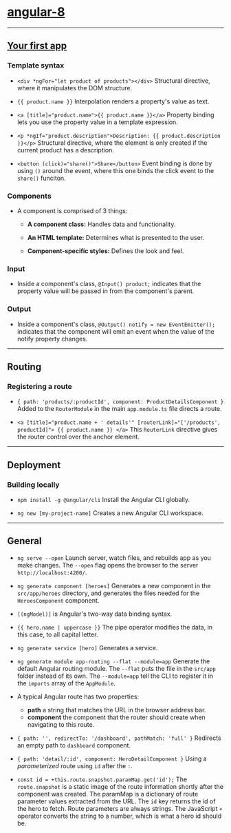 # [angular-8](https://angular.io/)

---

## [Your first app](https://angular.io/start)

### Template syntax

* `<div *ngFor="let product of products"></div>` Structural directive, where it manipulates the DOM structure.

* `{{ product.name }}` Interpolation renders a property's value as text.

* `<a [title]="product.name">{{ product.name }}</a>` Property binding lets you use the property value in a template expression.

* `<p *ngIf="product.description">Description: {{ product.description }}</p>` Structural directive, where the element is only created if the current product has a description.

* `<button (click)="share()">Share</button>` Event binding is done by using `()` around the event, where this one binds the click event to the `share()` funciton.

### Components

* A component is comprised of 3 things:

	* **A component class:** Handles data and functionality.

	* **An HTML template:** Determines what is presented to the user.

	* **Component-specific styles:** Defines the look and feel.

### Input

* Inside a component's class, `@Input() product;` indicates that the property value will be passed in from the component's parent.

### Output

* Inside a component's class, `@Output() notify = new EventEmitter();` indicates that the component will emit an event when the value of the notify property changes.

---

## Routing

### Registering a route

* `{ path: 'products/:productId', component: ProductDetailsComponent }` Added to the `RouterModule` in the main `app.module.ts` file directs a route.

* `<a [title]="product.name + ' details'" [routerLink]="['/products', productId]"> {{ product.name }} </a>` This `RouterLink` directive gives the router control over the anchor element.

---

## Deployment

### Building locally

* `npm install -g @angular/cli` Install the Angular CLI globally.

* `ng new [my-project-name]` Creates a new Angular CLI workspace.

---

## General

* `ng serve --open` Launch server, watch files, and rebuilds app as you make changes. The `--open` flag opens the browser to the server `http://localhost:4200/`.

* `ng generate component [heroes]` Generates a new component in the `src/app/heroes` directory, and generates the files needed for the `HeroesComponent` component.

* `[(ngModel)]` is Angular's two-way data binding syntax.

* `{{ hero.name | uppercase }}` The pipe operator modifies the data, in this case, to all capital letter.

* `ng generate service [hero]` Generates a service.

* `ng generate module app-routing --flat --module=app` Generate the default Angular routing module. The `--flat` puts the file in the `src/app` folder instead of its own. The `--module=app` tell the CLI to register it in the `imports` array of the `AppModule`.

* A typical Angular route has two properties:
	* **path** a string that matches the URL in the browser address bar.
	* **component** the component that the router should create when navigating to this route.

* `{ path: '', redirectTo: '/dashboard', pathMatch: 'full' }` Redirects an empty path to `dashboard` component.

* `{ path: 'detail/:id', component: HeroDetailComponent }` Using a _parameterized_ route using `id` after the `:`.

* `const id = +this.route.snapshot.paramMap.get('id');` The `route.snapshot` is a static image of the route information shortly after the component was created. The paramMap is a dictionary of route parameter values extracted from the URL. The `id` key returns the id of the hero to fetch. Route parameters are always strings. The JavaScript `+` operator converts the string to a number, which is what a hero id should be.

